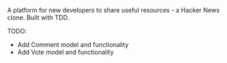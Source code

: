 A platform for new developers to share useful resources - a Hacker News clone. Built with TDD.

TODO: 
* Add Comment model and functionality
* Add Vote model and functionality
